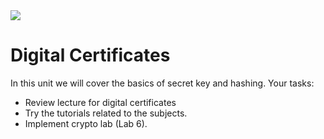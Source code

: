 <img src="https://github.com/billbuchanan/csn09112/blob/master/zadditional/top_csn09112.png"/>

# Digital Certificates

In this unit we will cover the basics of secret key and hashing. Your tasks:

* Review lecture for digital certificates
* Try the tutorials related to the subjects.
* Implement crypto lab (Lab 6).

 


